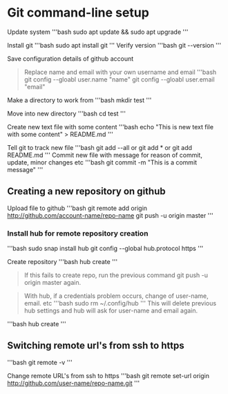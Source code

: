 # Git command-line setup

Update system
'''bash
sudo apt update && sudo apt upgrade
'''

Install git
'''bash 
sudo apt install git
'''
Verify version
'''bash
git --version
'''

Save configuration details of github account
> Replace name and email with your own username and email
'''bash
git config --gloabl user.name "name"
git config --gloabl user.email "email"

Make a directory to work from
'''bash
mkdir test
'''

Move into new directory
'''bash
cd test
'''

Create new text file with some content
'''bash
echo "This is new text file with some content" > README.md
'''

Tell git to track new file
'''bash
git add --all     or     git add *   or     git add README.md 
'''
Commit new file with message for reason of commit, update, minor changes etc
'''bash
git commit -m "This is a commit message"
'''

## Creating a new repository on github

Upload file to github
'''bash
git remote add origin http://github.com/account-name/repo-name
git push -u origin master
'''

### Install hub for remote repository creation
'''bash
sudo snap install hub
git config --global hub.protocol https
'''

Create repository
'''bash
hub create
'''
>If this fails to create repo, run the previous command git push -u origin master again.

>With hub, if a credentials problem occurs, change of user-name, email. etc
'''bash
sudo rm ~/.config/hub
'''
> This will delete previous hub settings and hub will ask for user-name and email again.

'''bash
hub create
'''

## Switching remote url's from ssh to https 
'''bash
git remote -v
'''

Change remote URL's from ssh to https
'''bash
git remote set-url origin http://github.com/user-name/repo-name.git
'''
 





